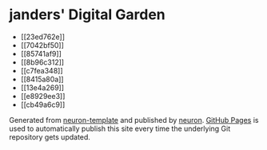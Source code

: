 # janders' Digital Garden

- [[23ed762e]]
- [[7042bf50]]
- [[85741af9]]
- [[8b96c312]]
- [[c7fea348]]
- [[8415a80a]]
- [[13e4a269]]
- [[e8929ee3]]
- [[cb49a6c9]]

Generated from [neuron-template](https://github.com/srid/neuron-template) and published by [neuron](https://neuron.zettel.page/). [GitHub Pages](https://pages.github.com/) is used to automatically publish this site every time the underlying Git repository gets updated.
